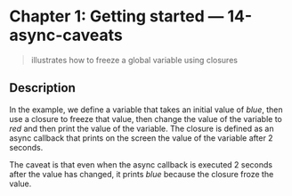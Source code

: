 # Chapter 1: Getting started &mdash; 14-async-caveats
> illustrates how to freeze a global variable using closures

## Description
In the example, we define a variable that takes an initial value of *blue*, then use a closure to freeze that value, then change the value of the variable to *red* and then print the value of the variable.
The closure is defined as an async callback that prints on the screen the value of the variable after 2 seconds.

The caveat is that even when the async callback is executed 2 seconds after the value has changed, it prints *blue* because the closure froze the value.
